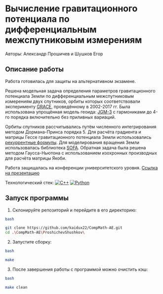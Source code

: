 # Вычисление гравитационного потенциала по дифференциальным межспутниковым измерениям

Авторы: Александр Прошичев и Шушков Егор

## Описание работы

Работа готовилась для защиты на альтернативном экзамене.

Решена модельная задача определения параметров гравитационного потенциала Земли по дифференциальным межспутниковым измерениям двух спутников, орбиты которых соответствовали эксперименту  [GRACE](https://grace.jpl.nasa.gov/mission/grace/), проведённому в 2002-2017 гг. Была использована упрощённая модель геоида: [JGM-3](https://en.wikipedia.org/wiki/Geopotential_model#Available_models) с гармониками до 4-го порядка включительно без приливных вариаций.

Орбиты спутников рассчитывались путём численного интегрирования методом Дормана-Принса порядка 5. Для расчёта градиента и матрицы Гессе гравитационного потенциала Земли использовались [рекуррентные формулы](https://articles.adsabs.harvard.edu/pdf/1970CeMec...2..207C). Для моделирования вращения Земли использовалась библиотека [SOFA](https://www.iausofa.org/). Обратная задача была решена методом Гаусса-Ньютона с использованием изохронных производных для расчёта матрицы Якоби.

Работа защищалась на конференции университетского уровня.
[Ссылка на презентацию](https://1drv.ms/p/s!At48edIs8QbthCgN0zbZil2qWFQ9?e=e23fxc)

Технологический стек:
[![C++](https://img.shields.io/badge/c++-%2300599C.svg?style=plastic&logo=c%2B%2B&logoColor=white)](https://isocpp.org/) [![Python](https://img.shields.io/badge/python-3670A0?style=plastic&logo=python&logoColor=ffdd54)](https://www.python.org/)

## Запуск программы

1. Склонируйте репозиторий и перейдите в его директорию:
```bash
bash

git clone https://github.com/kaidux22/CompMath-AE.git
cd .\CompMath-AE\ProshichevShushkov\ 
```
2. Запустите сборку:
```bash
bash

make
```

3. После завершения работы с программой можно очистить кэш:
```bash
bash

make clean
```